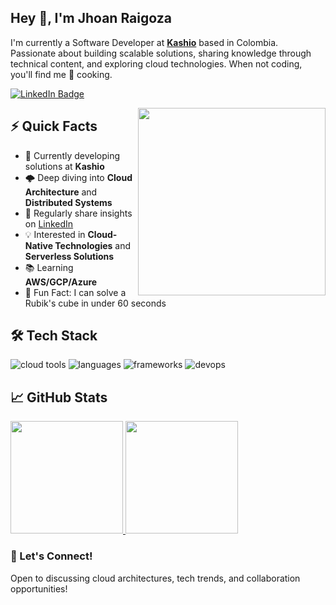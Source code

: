 <h2>Hey 👋, I'm Jhoan Raigoza</h2>
<p>I'm currently a Software Developer at <strong><a href="https://www.linkedin.com/company/kashio/posts/?feedView=all">Kashio</a></strong> based in Colombia. Passionate about building scalable solutions, sharing knowledge through technical content, and exploring cloud technologies. When not coding, you'll find me 🍳 cooking.</p>

<p>
  <a href="https://www.linkedin.com/in/jhoan-raigoza-07290823b/"><img src="https://img.shields.io/badge/@jhoan-raigoza-07290823b?style=flat-square&labelColor=0077B5&logo=LinkedIn&link=https://www.linkedin.com/in/jhoan-raigoza-07290823b/" alt="LinkedIn Badge"></a>
</p>

<img align="right" src="https://media.tenor.com/EkIUnR14JCIAAAAd/works-on-my-machine-ryan-gosling.gif" width="300" />

<h2>⚡️ Quick Facts</h2>
<ul>
  <li>🔭 Currently developing solutions at <strong>Kashio</strong></li>
  <li>🌩️ Deep diving into <strong>Cloud Architecture</strong> and <strong>Distributed Systems</strong></li>
  <li>📝 Regularly share insights on <a href="[Your LinkedIn Posts URL]">LinkedIn</a></li>
  <li>💡 Interested in <strong>Cloud-Native Technologies</strong> and <strong>Serverless Solutions</strong></li>
  <li>📚 Learning <strong>AWS/GCP/Azure</strong>  </li>
  <li>🎯 Fun Fact: I can solve a Rubik's cube in under 60 seconds </li>
</ul>


<h2>🛠️ Tech Stack</h2>
<p align="left">
  <img src="https://skillicons.dev/icons?i=aws,azure,docker,kubernetes,terraform" alt="cloud tools" />
  <img src="https://skillicons.dev/icons?i=py,cs,js,ts,go" alt="languages" />
  <img src="https://skillicons.dev/icons?i=react,angular,nodejs,postgres,redis" alt="frameworks" />
  <img src="https://skillicons.dev/icons?i=githubactions,jenkins,grafana,prometheus" alt="devops" />
</p>

<h2>📈 GitHub Stats</h2>
<a href="https://github.com/RaigoXD">
  <img height="180em" src="https://github-readme-stats.vercel.app/api?username=RaigoXD&show_icons=true&theme=merko&count_private=true" />
  <img height="180em" src="https://github-readme-streak-stats.herokuapp.com/?user=RaigoXD&theme=merko" />
</a>

<h3>💬 Let's Connect!</h3>
<p>Open to discussing cloud architectures, tech trends, and collaboration opportunities!</p>
